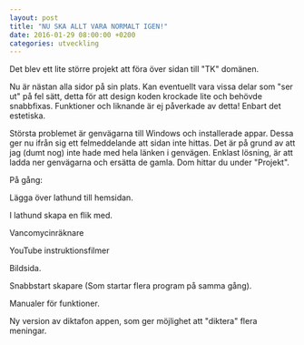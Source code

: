 ```yaml
---
layout: post
title: "NU SKA ALLT VARA NORMALT IGEN!"
date: 2016-01-29 08:00:00 +0200
categories: utveckling
---
```

Det blev ett lite större projekt att föra över sidan till "TK" domänen.

Nu är nästan alla sidor på sin plats. Kan eventuellt vara vissa delar som "ser ut" på fel sätt, detta för att design koden krockade lite och behövde snabbfixas. Funktioner och liknande är ej påverkade av detta! Enbart det estetiska.

Största problemet är genvägarna till Windows och installerade appar. Dessa ger nu ifrån sig ett felmeddelande att sidan inte hittas. Det är på grund av att jag (dumt nog) inte hade med hela länken i genvägen. Enklast lösning, är att ladda ner genvägarna och ersätta de gamla. Dom hittar du under "Projekt".

På gång:

Lägga över lathund till hemsidan.

I lathund skapa en flik med.

Vancomycinräknare

YouTube instruktionsfilmer

Bildsida.

Snabbstart skapare (Som startar flera program på samma gång).

Manualer för funktioner.

Ny version av diktafon appen, som ger möjlighet att "diktera" flera meningar.